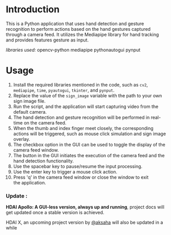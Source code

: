 # Introduction
This is a Python application that uses hand detection and gesture recognition to perform actions based on the hand gestures captured through a camera feed. It utilizes the Mediapipe library for hand tracking and provides features gesture as input.

*libraries used:*
opencv-python
mediapipe
pythonautogui
pynput

# Usage

1. Install the required libraries mentioned in the code, such as `cv2`, `mediapipe`, `time`, `pyautogui`, `tkinter`, and `pynput`.
2. Replace the value of the `sign_image` variable with the path to your own sign image file.
3. Run the script, and the application will start capturing video from the default camera.
4. The hand detection and gesture recognition will be performed in real-time on the camera feed.
5. When the thumb and index finger meet closely, the corresponding actions will be triggered, such as mouse click simulation and sign image overlay.
6. The checkbox option in the GUI can be used to toggle the display of the camera feed window.
7. The button in the GUI initiates the execution of the camera feed and the hand detection functionality.
8. Use the spacebar key to pause/resume the input processing.
9. Use the enter key to trigger a mouse click action.
10. Press 'q' in the camera feed window or close the window to exit the application. 

### Update :

**HDAI Apollo:  A GUI-less version, always up and running**,
project docs will get updated once a stable version is achieved.

HDAI X, an upcoming project version by [@aksaha](https://github.com/aksahaha) will also be updated in a while
